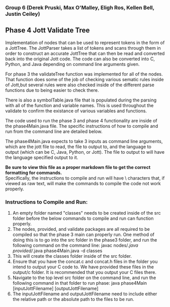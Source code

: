 ### Group 6 (Derek Pruski, Max O'Malley, Eligh Ros, Kellen Bell, Justin Ceiley)

## Phase 4 Jott Validate Tree

Implementation of nodes that can be used to represent tokens in the form of a JottTree. 
The JottParser takes a list of tokens and scans through them in order to construct 
an accurate JottTree that can then be read and converted back into the original Jott code. 
The code can also be converted into C, Python, and Java depending on command line arguments given.

For phase 3 the validateTree function was implemented for all of the nodes.  That function does 
some of the job of checking various sematic rules inside of Jott,but several rules were also 
checked inside of the different parse functions due to being easier to check there.  

There is also a symbolTable.java file that is populated during the parsing with all of the 
function and variable names.  This is used throughout the validate to confirm the existance 
of various variables and functions.  

The code used to run the phase 3 and phase 4 functionality are inside of the phase4Main.java file. 
The specific instructions of how to compile and run from the command line 
are detailed below. 

The phase4Main.java expects to take 3 inputs as command line arguments, 
which are the jott file to read, the file to output to, 
and the language to output (which can be C, Java, Python, or Jott).
The file to output to will have the language specified output to it. 

**Be sure to view this file as a proper markdown file to get the correct formatting for commands.**  
Specifically, the instructions to compile and run will have \ characters that, if viewed as raw text, will make the commands to compile the code not work properly.

### Instructions to Compile and Run: 
1. An empty folder named "classes" needs to be created inside of the src folder before the below commands to compile and run can function properly.
2. The nodes, provided, and validate packages are all required to be compiled so that the phase 3 main can properly run.  One method of doing this is to go into the src folder in the phase3 folder, and run the following command on the command line: 
javac nodes/*.java provided/*.java phase4Main.java -d classes
3. This will create the classes folder inside of the src folder. 
4. Ensure that you have the concat.c and concat.h files in the folder you intend to output your C code to.  We have provided these files in the output/c folder.  It is recommended that you output your C files there.
5. Navigate to the top level src folder on the command line, and run the following command in that folder to run phase: java phase4Main [inputJottFilename] [outputJottFilename]
6. The inputJottFilename and outputJottFilename need to include either the relative path or the absolute path to the files to be run.
